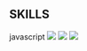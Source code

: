 ## SKILLS

<!--
**UTTAKARSH-PRATAP-SINGH/UTTAKARSH-PRATAP-SINGH** is a ✨ _special_ ✨ repository because its `README.md` (this file) appears on your GitHub profile.

Here are some ideas to get you started:

- 🔭 I’m currently working on ...
- 🌱 I’m currently learning ...
- 👯 I’m looking to collaborate on ...
- 🤔 I’m looking for help with ...
- 💬 Ask me about ...
- 📫 How to reach me: ...
- 😄 Pronouns: ...
- ⚡ Fun fact: ...
-->javascript
<img src="https://img.shields.io/badge/javascript-grey?style=for-the-badge&logo=javascript">
<img src="https://img.shields.io/badge/css-grey?style=for-the-badge&logo=css3">
<img src="https://img.shields.io/badge/html-grey?style=for-the-badge&logo=html5">
